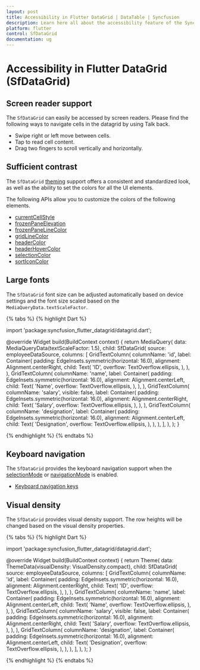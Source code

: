 ```yaml
---
layout: post
title: Accessibility in Flutter DataGrid | DataTable | Syncfusion
description: Learn here all about the accessibility feature of the Syncfusion Flutter DataGrid (SfDataGrid) widget and more.
platform: flutter
control: SfDataGrid
documentation: ug
---
```


# Accessibility in Flutter DataGrid (SfDataGrid)

## Screen reader support

The `SfDataGrid` can easily be accessed by screen readers. Please find the following ways to navigate cells in the datagrid by using Talk back.

* Swipe right or left move between cells.
* Tap to read cell content.
* Drag two fingers to scroll vertically and horizontally.

## Sufficient contrast

The `SfDataGrid` [theming](https://pub.dev/documentation/syncfusion_flutter_core/latest/theme/SfDataGridThemeData-class.html) support offers a consistent and standardized look, as well as the ability to set the colors for all the UI elements.

The following APIs allow you to customize the colors of the following elements.

* [currentCellStyle](https://pub.dev/documentation/syncfusion_flutter_core/latest/theme/SfDataGridThemeData/currentCellStyle.html)
* [frozenPaneElevation](https://pub.dev/documentation/syncfusion_flutter_core/latest/theme/SfDataGridThemeData/frozenPaneElevation.html)
* [frozenPaneLineColor](https://pub.dev/documentation/syncfusion_flutter_core/latest/theme/SfDataGridThemeData/frozenPaneLineColor.html)
* [gridLineColor](https://pub.dev/documentation/syncfusion_flutter_core/latest/theme/SfDataGridThemeData/gridLineColor.html)
* [headerColor](https://pub.dev/documentation/syncfusion_flutter_core/latest/theme/SfDataGridThemeData/headerColor.html)
* [headerHoverColor](https://pub.dev/documentation/syncfusion_flutter_core/latest/theme/SfDataGridThemeData/headerHoverColor.html)
* [selectionColor](https://pub.dev/documentation/syncfusion_flutter_core/latest/theme/SfDataGridThemeData/selectionColor.html)
* [sortIconColor](https://pub.dev/documentation/syncfusion_flutter_core/latest/theme/SfDataGridThemeData/sortIconColor.html)

## Large fonts

The `SfDataGrid` font size can be adjusted automatically based on device settings and the font size scaled based on the `MediaQueryData.textScaleFactor`.

{% tabs %}
{% highlight Dart %}

import 'package:syncfusion_flutter_datagrid/datagrid.dart';

@override
Widget build(BuildContext context) {
  return MediaQuery(
    data: MediaQueryData(textScaleFactor: 1.5),
    child: SfDataGrid(
      source: employeeDataSource,
      columns: <GridColumn>[
        GridTextColumn(
          columnName: 'id',
          label: Container(
            padding: EdgeInsets.symmetric(horizontal: 16.0),
            alignment: Alignment.centerRight,
            child: Text(
              'ID',
              overflow: TextOverflow.ellipsis,
            ),
          ),
        ),
        GridTextColumn(
          columnName: 'name',
          label: Container(
            padding: EdgeInsets.symmetric(horizontal: 16.0),
            alignment: Alignment.centerLeft,
            child: Text(
              'Name',
              overflow: TextOverflow.ellipsis,
            ),
          ),
        ),
        GridTextColumn(
          columnName: 'salary',
          visible: false,
          label: Container(
            padding: EdgeInsets.symmetric(horizontal: 16.0),
            alignment: Alignment.centerRight,
            child: Text(
              'Salary',
              overflow: TextOverflow.ellipsis,
            ),
          ),
        ),
        GridTextColumn(
          columnName: 'designation',
          label: Container(
            padding: EdgeInsets.symmetric(horizontal: 16.0),
            alignment: Alignment.centerLeft,
            child: Text(
              'Designation',
              overflow: TextOverflow.ellipsis,
            ),
          ),
        ),
      ],
    ),
  );
}

{% endhighlight %}
{% endtabs %}

## Keyboard navigation

The `SfDataGrid` provides the keyboard navigation support when the [selectionMode](https://pub.dev/documentation/syncfusion_flutter_datagrid/latest/datagrid/SfDataGrid/selectionMode.html) or [navigationMode](https://pub.dev/documentation/syncfusion_flutter_datagrid/latest/datagrid/SfDataGrid/navigationMode.html) is enabled.

* [Keyboard navigation keys](selection.md#Keyboard-behavior)

## Visual density

The `SfDataGrid` provides visual density support. The row heights will be changed based on the visual density properties.

{% tabs %}
{% highlight Dart %}

import 'package:syncfusion_flutter_datagrid/datagrid.dart';

@override
Widget build(BuildContext context) {
  return Theme(
    data: ThemeData(visualDensity: VisualDensity.compact),
    child: SfDataGrid(
      source: employeeDataSource,
      columns: <GridColumn>[
        GridTextColumn(
          columnName: 'id',
          label: Container(
            padding: EdgeInsets.symmetric(horizontal: 16.0),
            alignment: Alignment.centerRight,
            child: Text(
              'ID',
              overflow: TextOverflow.ellipsis,
            ),
          ),
        ),
        GridTextColumn(
          columnName: 'name',
          label: Container(
            padding: EdgeInsets.symmetric(horizontal: 16.0),
            alignment: Alignment.centerLeft,
            child: Text(
              'Name',
              overflow: TextOverflow.ellipsis,
            ),
          ),
        ),
        GridTextColumn(
          columnName: 'salary',
          visible: false,
          label: Container(
            padding: EdgeInsets.symmetric(horizontal: 16.0),
            alignment: Alignment.centerRight,
            child: Text(
              'Salary',
              overflow: TextOverflow.ellipsis,
            ),
          ),
        ),
        GridTextColumn(
          columnName: 'designation',
          label: Container(
            padding: EdgeInsets.symmetric(horizontal: 16.0),
            alignment: Alignment.centerLeft,
            child: Text(
              'Designation',
              overflow: TextOverflow.ellipsis,
            ),
          ),
        ),
      ],
    ),
  );
}

{% endhighlight %}
{% endtabs %}

